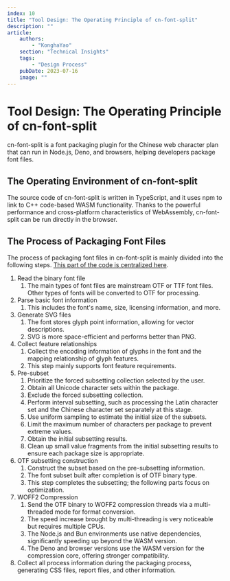 ```yaml
---
index: 10
title: "Tool Design: The Operating Principle of cn-font-split"
description: ""
article:
    authors:
        - "KonghaYao"
    section: "Technical Insights"
    tags:
        - "Design Process"
    pubDate: 2023-07-16
    image: ""
---
```


# Tool Design: The Operating Principle of cn-font-split

cn-font-split is a font packaging plugin for the Chinese web character plan that can run in Node.js, Deno, and browsers, helping developers package font files.

## The Operating Environment of cn-font-split

The source code of cn-font-split is written in TypeScript, and it uses npm to link to C++ code-based WASM functionality. Thanks to the powerful performance and cross-platform characteristics of WebAssembly, cn-font-split can be run directly in the browser.

## The Process of Packaging Font Files

The process of packaging font files in cn-font-split is mainly divided into the following steps. [This part of the code is centralized here](https://github.com/KonghaYao/cn-font-split/blob/0aba77d4093068c1c1d543745bfae47ecb5fc73d/packages/subsets/src/main.ts#L1).

1. Read the binary font file  
   1. The main types of font files are mainstream OTF or TTF font files. Other types of fonts will be converted to OTF for processing.
2. Parse basic font information  
   1. This includes the font's name, size, licensing information, and more.
3. Generate SVG files  
   1. The font stores glyph point information, allowing for vector descriptions.  
   2. SVG is more space-efficient and performs better than PNG.
4. Collect feature relationships  
   1. Collect the encoding information of glyphs in the font and the mapping relationship of glyph features.  
   2. This step mainly supports font feature requirements.
5. Pre-subset  
   1. Prioritize the forced subsetting collection selected by the user.  
   2. Obtain all Unicode character sets within the package.  
   3. Exclude the forced subsetting collection.  
   4. Perform interval subsetting, such as processing the Latin character set and the Chinese character set separately at this stage.  
   5. Use uniform sampling to estimate the initial size of the subsets.  
   6. Limit the maximum number of characters per package to prevent extreme values.  
   7. Obtain the initial subsetting results.  
   8. Clean up small value fragments from the initial subsetting results to ensure each package size is appropriate.
6. OTF subsetting construction  
   1. Construct the subset based on the pre-subsetting information.  
   2. The font subset built after completion is of OTF binary type.  
   3. This step completes the subsetting; the following parts focus on optimization.
7. WOFF2 Compression  
   1. Send the OTF binary to WOFF2 compression threads via a multi-threaded mode for format conversion.  
   2. The speed increase brought by multi-threading is very noticeable but requires multiple CPUs.  
   3. The Node.js and Bun environments use native dependencies, significantly speeding up beyond the WASM version.  
   4. The Deno and browser versions use the WASM version for the compression core, offering stronger compatibility.
8. Collect all process information during the packaging process, generating CSS files, report files, and other information.

